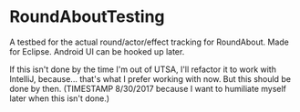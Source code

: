 # RoundAboutTesting
A testbed for the actual round/actor/effect tracking for RoundAbout. Made for Eclipse. Android UI can be hooked up later.

If this isn't done by the time I'm out of UTSA, I'll refactor it to work with IntelliJ, because... that's what I prefer working with now. But this should be done by then. (TIMESTAMP 8/30/2017 because I want to humiliate myself later when this isn't done.)

